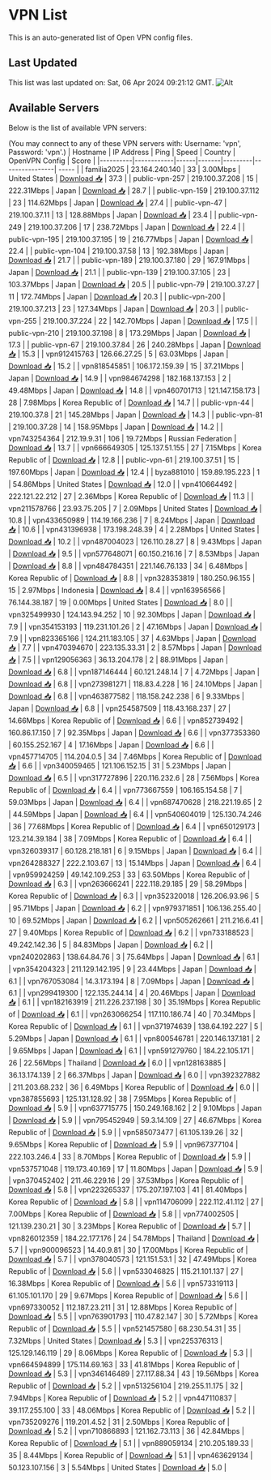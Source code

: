 # VPN List

This is an auto-generated list of Open VPN config files.

## Last Updated

This list was last updated on: Sat, 06 Apr 2024 09:21:12 GMT.
![Alt](https://repobeats.axiom.co/api/embed/186b98318ef1479477931607c1ad7d823f12451f.svg "Repobeats analytics image")

## Available Servers

Below is the list of available VPN servers:

(You may connect to any of these VPN servers with: Username: 'vpn', Password: 'vpn'.)
| Hostname | IP Address | Ping | Speed | Country | OpenVPN Config | Score |
|----------|------------|------|-------|---------|----------------| ----- |
| familia2025 | 23.164.240.140 | 33 | 3.00Mbps | United States | [Download 📥](./configs/server_0_US.ovpn) | 37.3 |
| public-vpn-257 | 219.100.37.208 | 15 | 222.31Mbps | Japan | [Download 📥](./configs/server_1_JP.ovpn) | 28.7 |
| public-vpn-159 | 219.100.37.112 | 23 | 114.62Mbps | Japan | [Download 📥](./configs/server_2_JP.ovpn) | 27.4 |
| public-vpn-47 | 219.100.37.11 | 13 | 128.88Mbps | Japan | [Download 📥](./configs/server_3_JP.ovpn) | 23.4 |
| public-vpn-249 | 219.100.37.206 | 17 | 238.72Mbps | Japan | [Download 📥](./configs/server_4_JP.ovpn) | 22.4 |
| public-vpn-195 | 219.100.37.195 | 19 | 216.77Mbps | Japan | [Download 📥](./configs/server_5_JP.ovpn) | 22.4 |
| public-vpn-104 | 219.100.37.58 | 13 | 192.38Mbps | Japan | [Download 📥](./configs/server_6_JP.ovpn) | 21.7 |
| public-vpn-189 | 219.100.37.180 | 29 | 167.91Mbps | Japan | [Download 📥](./configs/server_7_JP.ovpn) | 21.1 |
| public-vpn-139 | 219.100.37.105 | 23 | 103.37Mbps | Japan | [Download 📥](./configs/server_8_JP.ovpn) | 20.5 |
| public-vpn-79 | 219.100.37.27 | 11 | 172.74Mbps | Japan | [Download 📥](./configs/server_9_JP.ovpn) | 20.3 |
| public-vpn-200 | 219.100.37.213 | 23 | 127.34Mbps | Japan | [Download 📥](./configs/server_10_JP.ovpn) | 20.3 |
| public-vpn-255 | 219.100.37.224 | 22 | 142.70Mbps | Japan | [Download 📥](./configs/server_11_JP.ovpn) | 17.5 |
| public-vpn-210 | 219.100.37.198 | 8 | 173.29Mbps | Japan | [Download 📥](./configs/server_12_JP.ovpn) | 17.3 |
| public-vpn-67 | 219.100.37.84 | 26 | 240.28Mbps | Japan | [Download 📥](./configs/server_13_JP.ovpn) | 15.3 |
| vpn912415763 | 126.66.27.25 | 5 | 63.03Mbps | Japan | [Download 📥](./configs/server_14_JP.ovpn) | 15.2 |
| vpn818545851 | 106.172.159.39 | 15 | 37.21Mbps | Japan | [Download 📥](./configs/server_15_JP.ovpn) | 14.9 |
| vpn984674298 | 182.168.137.153 | 2 | 49.48Mbps | Japan | [Download 📥](./configs/server_16_JP.ovpn) | 14.8 |
| vpn460701713 | 121.147.158.173 | 28 | 7.98Mbps | Korea Republic of | [Download 📥](./configs/server_17_KR.ovpn) | 14.7 |
| public-vpn-44 | 219.100.37.8 | 21 | 145.28Mbps | Japan | [Download 📥](./configs/server_18_JP.ovpn) | 14.3 |
| public-vpn-81 | 219.100.37.28 | 14 | 158.95Mbps | Japan | [Download 📥](./configs/server_19_JP.ovpn) | 14.2 |
| vpn743254364 | 212.19.9.31 | 106 | 19.72Mbps | Russian Federation | [Download 📥](./configs/server_20_RU.ovpn) | 13.7 |
| vpn666649305 | 125.137.51.155 | 27 | 7.15Mbps | Korea Republic of | [Download 📥](./configs/server_21_KR.ovpn) | 12.8 |
| public-vpn-61 | 219.100.37.51 | 15 | 197.60Mbps | Japan | [Download 📥](./configs/server_22_JP.ovpn) | 12.4 |
| byza881010 | 159.89.195.223 | 1 | 54.86Mbps | United States | [Download 📥](./configs/server_23_US.ovpn) | 12.0 |
| vpn410664492 | 222.121.22.212 | 27 | 2.36Mbps | Korea Republic of | [Download 📥](./configs/server_24_KR.ovpn) | 11.3 |
| vpn211578766 | 23.93.75.205 | 7 | 2.09Mbps | United States | [Download 📥](./configs/server_25_US.ovpn) | 10.8 |
| vpn433650989 | 114.19.166.236 | 7 | 8.24Mbps | Japan | [Download 📥](./configs/server_26_JP.ovpn) | 10.6 |
| vpn431396938 | 173.198.248.39 | 4 | 2.28Mbps | United States | [Download 📥](./configs/server_27_US.ovpn) | 10.2 |
| vpn487004023 | 126.110.28.27 | 8 | 9.43Mbps | Japan | [Download 📥](./configs/server_28_JP.ovpn) | 9.5 |
| vpn577648071 | 60.150.216.16 | 7 | 8.53Mbps | Japan | [Download 📥](./configs/server_29_JP.ovpn) | 8.8 |
| vpn484784351 | 221.146.76.133 | 34 | 6.48Mbps | Korea Republic of | [Download 📥](./configs/server_30_KR.ovpn) | 8.8 |
| vpn328353819 | 180.250.96.155 | 15 | 2.97Mbps | Indonesia | [Download 📥](./configs/server_31_ID.ovpn) | 8.4 |
| vpn163956566 | 76.144.38.187 | 19 | 0.00Mbps | United States | [Download 📥](./configs/server_32_US.ovpn) | 8.0 |
| vpn325499930 | 124.143.94.252 | 10 | 92.30Mbps | Japan | [Download 📥](./configs/server_33_JP.ovpn) | 7.9 |
| vpn354153193 | 119.231.101.26 | 2 | 47.16Mbps | Japan | [Download 📥](./configs/server_34_JP.ovpn) | 7.9 |
| vpn823365166 | 124.211.183.105 | 37 | 4.63Mbps | Japan | [Download 📥](./configs/server_35_JP.ovpn) | 7.7 |
| vpn470394670 | 223.135.33.31 | 2 | 8.57Mbps | Japan | [Download 📥](./configs/server_36_JP.ovpn) | 7.5 |
| vpn129056363 | 36.13.204.178 | 2 | 88.91Mbps | Japan | [Download 📥](./configs/server_37_JP.ovpn) | 6.8 |
| vpn187146444 | 60.121.248.14 | 7 | 4.72Mbps | Japan | [Download 📥](./configs/server_38_JP.ovpn) | 6.8 |
| vpn273981271 | 118.83.4.228 | 16 | 24.10Mbps | Japan | [Download 📥](./configs/server_39_JP.ovpn) | 6.8 |
| vpn463877582 | 118.158.242.238 | 6 | 9.33Mbps | Japan | [Download 📥](./configs/server_40_JP.ovpn) | 6.8 |
| vpn254587509 | 118.43.168.237 | 27 | 14.66Mbps | Korea Republic of | [Download 📥](./configs/server_41_KR.ovpn) | 6.6 |
| vpn852739492 | 160.86.17.150 | 7 | 92.35Mbps | Japan | [Download 📥](./configs/server_42_JP.ovpn) | 6.6 |
| vpn377353360 | 60.155.252.167 | 4 | 17.16Mbps | Japan | [Download 📥](./configs/server_43_JP.ovpn) | 6.6 |
| vpn457714705 | 114.204.0.5 | 34 | 7.46Mbps | Korea Republic of | [Download 📥](./configs/server_44_KR.ovpn) | 6.6 |
| vpn340059465 | 121.106.152.15 | 31 | 5.23Mbps | Japan | [Download 📥](./configs/server_45_JP.ovpn) | 6.5 |
| vpn317727896 | 220.116.232.6 | 28 | 7.56Mbps | Korea Republic of | [Download 📥](./configs/server_46_KR.ovpn) | 6.4 |
| vpn773667559 | 106.165.154.58 | 7 | 59.03Mbps | Japan | [Download 📥](./configs/server_47_JP.ovpn) | 6.4 |
| vpn687470628 | 218.221.19.65 | 2 | 44.59Mbps | Japan | [Download 📥](./configs/server_48_JP.ovpn) | 6.4 |
| vpn540604019 | 125.130.74.246 | 36 | 77.68Mbps | Korea Republic of | [Download 📥](./configs/server_49_KR.ovpn) | 6.4 |
| vpn650129173 | 123.214.39.184 | 38 | 7.09Mbps | Korea Republic of | [Download 📥](./configs/server_50_KR.ovpn) | 6.4 |
| vpn326039317 | 60.128.218.181 | 6 | 9.15Mbps | Japan | [Download 📥](./configs/server_51_JP.ovpn) | 6.4 |
| vpn264288327 | 222.2.103.67 | 13 | 15.14Mbps | Japan | [Download 📥](./configs/server_52_JP.ovpn) | 6.4 |
| vpn959924259 | 49.142.109.253 | 33 | 63.50Mbps | Korea Republic of | [Download 📥](./configs/server_53_KR.ovpn) | 6.3 |
| vpn263666241 | 222.118.29.185 | 29 | 58.29Mbps | Korea Republic of | [Download 📥](./configs/server_54_KR.ovpn) | 6.3 |
| vpn352320018 | 126.206.93.96 | 5 | 95.71Mbps | Japan | [Download 📥](./configs/server_55_JP.ovpn) | 6.2 |
| vpn979371851 | 106.136.255.40 | 10 | 69.52Mbps | Japan | [Download 📥](./configs/server_56_JP.ovpn) | 6.2 |
| vpn505262661 | 211.216.6.41 | 27 | 9.40Mbps | Korea Republic of | [Download 📥](./configs/server_57_KR.ovpn) | 6.2 |
| vpn733188523 | 49.242.142.36 | 5 | 84.83Mbps | Japan | [Download 📥](./configs/server_58_JP.ovpn) | 6.2 |
| vpn240202863 | 138.64.84.76 | 3 | 75.64Mbps | Japan | [Download 📥](./configs/server_59_JP.ovpn) | 6.1 |
| vpn354204323 | 211.129.142.195 | 9 | 23.44Mbps | Japan | [Download 📥](./configs/server_60_JP.ovpn) | 6.1 |
| vpn767053084 | 14.3.173.194 | 8 | 7.09Mbps | Japan | [Download 📥](./configs/server_61_JP.ovpn) | 6.1 |
| vpn299419300 | 122.135.244.14 | 4 | 20.46Mbps | Japan | [Download 📥](./configs/server_62_JP.ovpn) | 6.1 |
| vpn182163919 | 211.226.237.198 | 30 | 35.19Mbps | Korea Republic of | [Download 📥](./configs/server_63_KR.ovpn) | 6.1 |
| vpn263066254 | 117.110.186.74 | 40 | 70.34Mbps | Korea Republic of | [Download 📥](./configs/server_64_KR.ovpn) | 6.1 |
| vpn371974639 | 138.64.192.227 | 5 | 5.29Mbps | Japan | [Download 📥](./configs/server_65_JP.ovpn) | 6.1 |
| vpn800546781 | 220.146.137.181 | 2 | 9.65Mbps | Japan | [Download 📥](./configs/server_66_JP.ovpn) | 6.1 |
| vpn591279760 | 184.22.105.171 | 26 | 22.56Mbps | Thailand | [Download 📥](./configs/server_67_TH.ovpn) | 6.0 |
| vpn128163885 | 36.13.174.139 | 2 | 66.37Mbps | Japan | [Download 📥](./configs/server_68_JP.ovpn) | 6.0 |
| vpn392327882 | 211.203.68.232 | 36 | 6.49Mbps | Korea Republic of | [Download 📥](./configs/server_69_KR.ovpn) | 6.0 |
| vpn387855693 | 125.131.128.92 | 38 | 7.95Mbps | Korea Republic of | [Download 📥](./configs/server_70_KR.ovpn) | 5.9 |
| vpn637715775 | 150.249.168.162 | 2 | 9.10Mbps | Japan | [Download 📥](./configs/server_71_JP.ovpn) | 5.9 |
| vpn795452949 | 59.3.14.109 | 27 | 46.67Mbps | Korea Republic of | [Download 📥](./configs/server_72_KR.ovpn) | 5.9 |
| vpn585073477 | 61.105.139.26 | 32 | 9.65Mbps | Korea Republic of | [Download 📥](./configs/server_73_KR.ovpn) | 5.9 |
| vpn967377104 | 222.103.246.4 | 33 | 8.70Mbps | Korea Republic of | [Download 📥](./configs/server_74_KR.ovpn) | 5.9 |
| vpn537571048 | 119.173.40.169 | 17 | 11.80Mbps | Japan | [Download 📥](./configs/server_75_JP.ovpn) | 5.9 |
| vpn370452402 | 211.46.229.16 | 29 | 37.53Mbps | Korea Republic of | [Download 📥](./configs/server_76_KR.ovpn) | 5.8 |
| vpn223265337 | 175.207.197.103 | 41 | 81.40Mbps | Korea Republic of | [Download 📥](./configs/server_77_KR.ovpn) | 5.8 |
| vpn114706099 | 222.112.41.112 | 27 | 7.00Mbps | Korea Republic of | [Download 📥](./configs/server_78_KR.ovpn) | 5.8 |
| vpn774002505 | 121.139.230.21 | 30 | 3.23Mbps | Korea Republic of | [Download 📥](./configs/server_79_KR.ovpn) | 5.7 |
| vpn826012359 | 184.22.177.176 | 24 | 54.78Mbps | Thailand | [Download 📥](./configs/server_80_TH.ovpn) | 5.7 |
| vpn900096523 | 14.40.9.81 | 30 | 17.00Mbps | Korea Republic of | [Download 📥](./configs/server_81_KR.ovpn) | 5.7 |
| vpn378040573 | 121.151.53.1 | 32 | 47.49Mbps | Korea Republic of | [Download 📥](./configs/server_82_KR.ovpn) | 5.6 |
| vpn533046825 | 115.21.101.137 | 27 | 16.38Mbps | Korea Republic of | [Download 📥](./configs/server_83_KR.ovpn) | 5.6 |
| vpn573319113 | 61.105.101.170 | 29 | 9.67Mbps | Korea Republic of | [Download 📥](./configs/server_84_KR.ovpn) | 5.6 |
| vpn697330052 | 112.187.23.211 | 31 | 12.88Mbps | Korea Republic of | [Download 📥](./configs/server_85_KR.ovpn) | 5.5 |
| vpn763901793 | 110.47.82.147 | 30 | 5.72Mbps | Korea Republic of | [Download 📥](./configs/server_86_KR.ovpn) | 5.5 |
| vpn521457580 | 68.230.54.31 | 35 | 7.32Mbps | United States | [Download 📥](./configs/server_87_US.ovpn) | 5.3 |
| vpn225376313 | 125.129.146.119 | 29 | 8.06Mbps | Korea Republic of | [Download 📥](./configs/server_88_KR.ovpn) | 5.3 |
| vpn664594899 | 175.114.69.163 | 33 | 41.81Mbps | Korea Republic of | [Download 📥](./configs/server_89_KR.ovpn) | 5.3 |
| vpn346146489 | 27.117.88.34 | 43 | 19.56Mbps | Korea Republic of | [Download 📥](./configs/server_90_KR.ovpn) | 5.2 |
| vpn513256104 | 219.255.11.175 | 32 | 7.94Mbps | Korea Republic of | [Download 📥](./configs/server_91_KR.ovpn) | 5.2 |
| vpn447110837 | 39.117.255.100 | 33 | 48.06Mbps | Korea Republic of | [Download 📥](./configs/server_92_KR.ovpn) | 5.2 |
| vpn735209276 | 119.201.4.52 | 31 | 2.50Mbps | Korea Republic of | [Download 📥](./configs/server_93_KR.ovpn) | 5.2 |
| vpn710866893 | 121.162.73.113 | 36 | 42.84Mbps | Korea Republic of | [Download 📥](./configs/server_94_KR.ovpn) | 5.1 |
| vpn889059134 | 210.205.189.33 | 35 | 8.44Mbps | Korea Republic of | [Download 📥](./configs/server_95_KR.ovpn) | 5.1 |
| vpn463629134 | 50.123.107.156 | 3 | 5.54Mbps | United States | [Download 📥](./configs/server_96_US.ovpn) | 5.0 |
